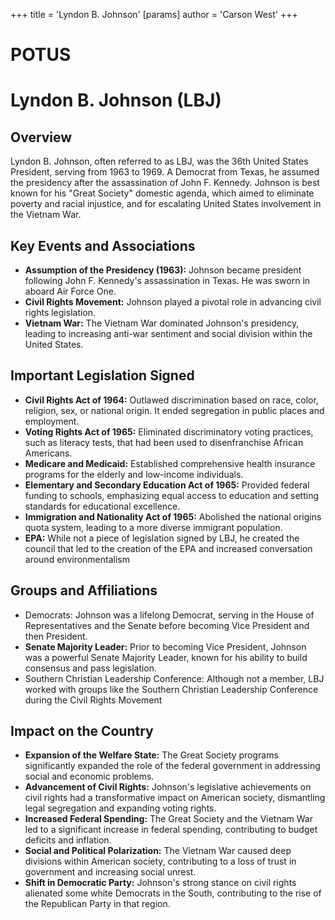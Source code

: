 +++
 title = 'Lyndon B. Johnson'
[params]
	author = 'Carson West'
+++
# POTUS
# Lyndon B. Johnson (LBJ)

## Overview
Lyndon B. Johnson, often referred to as LBJ, was the 36th United States President, serving from 1963 to 1969. A Democrat from Texas, he assumed the presidency after the assassination of John F. Kennedy. Johnson is best known for his "Great Society" domestic agenda, which aimed to eliminate poverty and racial injustice, and for escalating United States involvement in the Vietnam War.

## Key Events and Associations

*   **Assumption of the Presidency (1963):** Johnson became president following John F. Kennedy's assassination in Texas. He was sworn in aboard Air Force One.
*   **Civil Rights Movement:** Johnson played a pivotal role in advancing civil rights legislation.
*   **Vietnam War:** The Vietnam War dominated Johnson's presidency, leading to increasing anti-war sentiment and social division within the United States.

## Important Legislation Signed

*   **Civil Rights Act of 1964:** Outlawed discrimination based on race, color, religion, sex, or national origin. It ended segregation in public places and employment.
*   **Voting Rights Act of 1965:** Eliminated discriminatory voting practices, such as literacy tests, that had been used to disenfranchise African Americans.
*   **Medicare and Medicaid:** Established comprehensive health insurance programs for the elderly and low-income individuals.
*   **Elementary and Secondary Education Act of 1965:** Provided federal funding to schools, emphasizing equal access to education and setting standards for educational excellence.
*   **Immigration and Nationality Act of 1965:** Abolished the national origins quota system, leading to a more diverse immigrant population.
*   **EPA:** While not a piece of legislation signed by LBJ, he created the council that led to the creation of the EPA and increased conversation around environmentalism

## Groups and Affiliations

*   Democrats: Johnson was a lifelong Democrat, serving in the House of Representatives and the Senate before becoming Vice President and then President.
*   **Senate Majority Leader:** Prior to becoming Vice President, Johnson was a powerful Senate Majority Leader, known for his ability to build consensus and pass legislation.
*   Southern Christian Leadership Conference: Although not a member, LBJ worked with groups like the Southern Christian Leadership Conference during the Civil Rights Movement

## Impact on the Country

*   **Expansion of the Welfare State:** The Great Society programs significantly expanded the role of the federal government in addressing social and economic problems.
*   **Advancement of Civil Rights:** Johnson's legislative achievements on civil rights had a transformative impact on American society, dismantling legal segregation and expanding voting rights.
*   **Increased Federal Spending:** The Great Society and the Vietnam War led to a significant increase in federal spending, contributing to budget deficits and inflation.
*   **Social and Political Polarization:** The Vietnam War caused deep divisions within American society, contributing to a loss of trust in government and increasing social unrest.
*   **Shift in Democratic Party:** Johnson's strong stance on civil rights alienated some white Democrats in the South, contributing to the rise of the Republican Party in that region.
